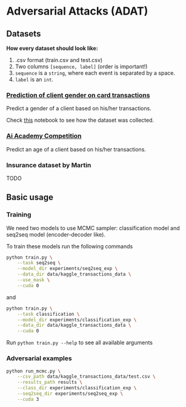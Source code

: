 # Adversarial Attacks (ADAT)

## Datasets

**How every dataset should look like:**
1. .csv format (train.csv and test.csv)
2. Two columns `[sequence, label]` (order is important!)
3. `sequence` is a `string`, where each event is separated by a space.
4. `label` is an `int`.

### [Prediction of client gender on card transactions](https://www.kaggle.com/c/python-and-analyze-data-final-project/data)

Predict a gender of a client based on his/her transactions.

Check [this](https://github.com/fursovia/adversarial_attacks/blob/master/notebooks/kaggle_dataset_preparation.ipynb)
notebook to see how the dataset was collected.

### [Ai Academy Competition](https://onti.ai-academy.ru/competition)

Predict an age of a client based on his/her transactions.

### Insurance dataset by Martin

TODO


## Basic usage

### Training
We need two models to use MCMC sampler: classification model and seq2seq model (encoder-decoder like).

To train these models run the following commands

```bash
python train.py \
    --task seq2seq \
    --model_dir experiments/seq2seq_exp \
    --data_dir data/kaggle_transactions_data \
    --use_mask \
    --cuda 0
```

and

```bash
python train.py \
    --task classification \
    --model_dir experiments/classification_exp \
    --data_dir data/kaggle_transactions_data \
    --cuda 0
```

Run `python train.py --help` to see all available arguments

### Adversarial examples

```bash
python run_mcmc.py \
    --csv_path data/kaggle_transactions_data/test.csv \
    --results_path results \
    --class_dir experiments/classification_exp \
    --seq2seq_dir experiments/seq2seq_exp \
    --cuda 3
```
